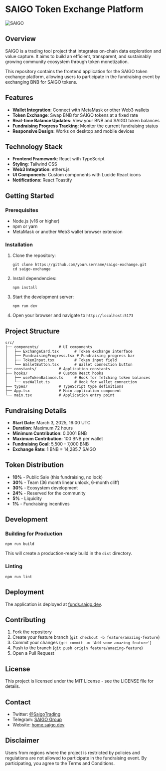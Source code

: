 # SAIGO Token Exchange Platform

![SAIGO](https://images.unsplash.com/photo-1621416894569-0f39ed31d247?ixlib=rb-1.2.1&auto=format&fit=crop&w=800&q=80)

## Overview

SAIGO is a trading tool project that integrates on-chain data exploration and value capture. It aims to build an efficient, transparent, and sustainably growing community ecosystem through token monetization.

This repository contains the frontend application for the SAIGO token exchange platform, allowing users to participate in the fundraising event by exchanging BNB for SAIGO tokens.

## Features

- **Wallet Integration**: Connect with MetaMask or other Web3 wallets
- **Token Exchange**: Swap BNB for SAIGO tokens at a fixed rate
- **Real-time Balance Updates**: View your BNB and SAIGO token balances
- **Fundraising Progress Tracking**: Monitor the current fundraising status
- **Responsive Design**: Works on desktop and mobile devices

## Technology Stack

- **Frontend Framework**: React with TypeScript
- **Styling**: Tailwind CSS
- **Web3 Integration**: ethers.js
- **UI Components**: Custom components with Lucide React icons
- **Notifications**: React Toastify

## Getting Started

### Prerequisites

- Node.js (v16 or higher)
- npm or yarn
- MetaMask or another Web3 wallet browser extension

### Installation

1. Clone the repository:
   ```
   git clone https://github.com/yourusername/saigo-exchange.git
   cd saigo-exchange
   ```

2. Install dependencies:
   ```
   npm install
   ```

3. Start the development server:
   ```
   npm run dev
   ```

4. Open your browser and navigate to `http://localhost:5173`

## Project Structure

```
src/
├── components/         # UI components
│   ├── ExchangeCard.tsx       # Token exchange interface
│   ├── FundraisingProgress.tsx # Fundraising progress bar
│   ├── TokenInput.tsx         # Token input field
│   └── WalletButton.tsx       # Wallet connection button
├── constants/          # Application constants
├── hooks/              # Custom React hooks
│   ├── useTokenBalance.ts     # Hook for fetching token balances
│   └── useWallet.ts           # Hook for wallet connection
├── types/              # TypeScript type definitions
├── App.tsx             # Main application component
└── main.tsx            # Application entry point
```

## Fundraising Details

- **Start Date**: March 3, 2025, 16:00 UTC
- **Duration**: Maximum 72 hours
- **Minimum Contribution**: 0.0001 BNB
- **Maximum Contribution**: 100 BNB per wallet
- **Fundraising Goal**: 5,500 - 7,000 BNB
- **Exchange Rate**: 1 BNB = 14,285.7 SAIGO

## Token Distribution

- **10%** - Public Sale (this fundraising, no lock)
- **30%** - Team (36 month linear unlock, 6-month cliff)
- **30%** - Ecosystem development
- **24%** - Reserved for the community
- **5%** - Liquidity
- **1%** - Fundraising incentives

## Development

### Building for Production

```
npm run build
```

This will create a production-ready build in the `dist` directory.

### Linting

```
npm run lint
```

## Deployment

The application is deployed at [funds.saigo.dev](https://funds.saigo.dev).

## Contributing

1. Fork the repository
2. Create your feature branch (`git checkout -b feature/amazing-feature`)
3. Commit your changes (`git commit -m 'Add some amazing feature'`)
4. Push to the branch (`git push origin feature/amazing-feature`)
5. Open a Pull Request

## License

This project is licensed under the MIT License - see the LICENSE file for details.

## Contact

- Twitter: [@SaigoTrading](https://x.com/SaigoTrading/)
- Telegram: [SAIGO Group](https://t.me/SAIGOGroup)
- Website: [home.saigo.dev](https://home.saigo.dev/)

## Disclaimer

Users from regions where the project is restricted by policies and regulations are not allowed to participate in the fundraising event. By participating, you agree to the Terms and Conditions.
